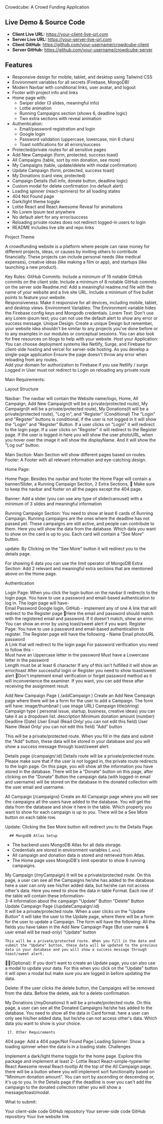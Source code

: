 Crowdcube: A Crowd Funding Application

## Live Demo & Source Code

- **Client Live URL:** https://your-client-live-url.com
- **Server Live URL:** https://your-server-live-url.com
- **Client GitHub:** https://github.com/your-username/crowdcube-client
- **Server GitHub:** https://github.com/your-username/crowdcube-server

## Features

- Responsive design for mobile, tablet, and desktop using Tailwind CSS
- Environment variables for all secrets (Firebase, MongoDB)
- Modern Navbar with conditional links, user avatar, and logout
- Footer with project info and links
- Home page with:
  - Swiper slider (3 slides, meaningful info)
  - Lottie animation
  - Running Campaigns section (shows 6, deadline logic)
  - Two extra sections with reveal animation
- Authentication:
  - Email/password registration and login
  - Google login
  - Password validation (uppercase, lowercase, min 6 chars)
  - Toast notifications for all errors/success
- Protected/private routes for all sensitive pages
- Add New Campaign (form, protected, success toast)
- All Campaigns (table, sort by min donation, see more)
- My Campaigns (table, update/delete with modal confirmation)
- Update Campaign (form, protected, success toast)
- My Donations (card view, protected)
- Campaign Details (full info, donate button, deadline logic)
- Custom modal for delete confirmation (no default alert)
- Loading spinner (react-spinners) for all loading states
- 404 Not Found page
- Dark/light theme toggle
- Lottie React and React Awesome Reveal for animations
- No Lorem Ipsum text anywhere
- No default alert for any error/success
- Reloading private routes does not redirect logged-in users to login
- README includes live site and repo links

Project Theme

A crowdfunding website is a platform where people can raise money for different projects, ideas, or causes by inviting others to contribute financially. These projects can include personal needs (like medical expenses), creative ideas (like making a film or app), and startups (like launching a new product). 

Key Rules: 
GitHub Commits: 
Include a minimum of 15 notable GitHub commits on the client side.
Include a minimum of 8 notable GitHub commits on the server side 
Readme.md: Add a meaningful readme.md file with the name of your website and a live site URL. Include a minimum of five bullet points to feature your website.  
Responsiveness: Make it responsive for all devices, including mobile, tablet, and desktop views. 
Environment Variables: The Environment variable hides the Firebase config keys and Mongodb credentials.
Lorem Text: Don't use any Lorem ipsum text; you can not use the default alert to show any error or success message. 
Unique Design: Create a unique Design but remember, your website idea shouldn't be similar to any projects you've done before or to any examples in our modules or conceptual sessions.
You can also look for free resources on blogs to help with your website.
Host your Application:  You can choose deployment systems like Netlify, Surge, and Firebase for client-side hosting and vercel for server-side hosting. As you develop a single-page application 
Ensure the page doesn't throw any error when reloading from any routes.  
Add your domain for authorization to Firebase if you use Netlify / surge
Logged in User must not  redirect to Login on reloading any private route 

Main Requirements:   

Layout Structure

Navbar: The navbar will contain the 
Website name/logo, 
Home, 
All Campaign, 
Add New Campaign(It will be a private/protected route),
My  Campaign(It will be a private/protected route), 
My Donations(It will be a private/protected route), 
"Log in", and "Register" (Conditional) 
The "Login" and "Register" buttons is conditional, if the user is not logged in it will show the "Login" and "Register" Button. If a user clicks on "Login" it will redirect to the login page.  If a user clicks on "Register" it will redirect to the Register page. 
If the user is logged in here you will show the user photoURL, when you hover over the image it will show the displayName. And it will show the "Log out" button.  

Main Section:  Main Section will show different pages based on routes.  
Footer: A Footer with all relevant information and eye-catching design.

Home Page: 


Home Page:  Besides the navbar and footer the Home Page will contain a banner/Slider, a Running Campaign Section, 2 Extra Sections, 
🎯 Make sure to keep the navbar and footer on all the pages except the 404 page. 

Banner: Add a slider (you can use any type of slider/carousel)  with a minimum of 3 slides and  meaningful information

Running Campaign Section:  You need to show at least 6 cards of Running Campaign. Running campaigns are the ones where the deadline has not passed yet. These campaigns are still active, and people can contribute to them. Here you will show the data from the database. Which data you want to show on the card is up to you. Each card will contain a "See More" button. 

  update: By Clicking on the "See More" button it will redirect you to the details page.

For showing 6 data you can use the limit operator of MongoDB 
Extra Section: Add 2 relevant and meaningful extra sections that are mentioned above on the Home page. 

 Authentication

 Login Page: When you click the login button on the navbar it redirects to the login page. You have to use a password and email-based authentication to log in. The login page will have-  
Email 
Password 
Google login, GitHub - implement any of one 
A link that will redirect to the Register page 
🎯Here the email and password should match with the registered email and password. If it doesn't match, show an error. You can show an error by using toast/sweet alert if you want. 
Register Page: You have to use a password and email-based authentication to register. The Register page will have the following - 
Name 
Email 
photoURL 
password  
A Link that will redirect to the login page 
  For password verification you need to follow this -  
Must have an Uppercase letter in the password 
Must have a Lowercase letter in the password  
Length must be at least 6 character 
If any of this isn't fulfilled it will show an error/toast
After successful login or Register you need to show toast/sweet alert 
 🎯Don't implement email verification or forget password method as it will inconvenience the examiner. If you want, you can add these after receiving the assignment result.

 Add New Campaign Page ( /addCampaign ) 
Create an Add New Campaign page where there will be a form for the user to add a Campaign. The form will have:
image/thumbnail ( use image URL)
Campaign title(string) 
Campaign type ( personal issue, startup, business, creative ideas) you can take it as a dropdown list. 
description
Minimum donation amount (number) 
Deadline (Date) 
User Email  (Read Only/ you can not edit this field) 
User Name  (Read Only/ you can not edit this field) 
"Add" button

This will be a private/protected route.
When you fill in the data and submit the "Add" button, these data will be stored in your database and you will show a success message through toast/sweet alert. 

Details page (/campaign/:id) 
Details route will be a private/protected route. Please make sure that if the user is not logged in, the private route redirects to the login page. On this page, you will show all the information you have stored in the database. There will be a "Donate" button on this page, after clicking on the "Donate" Button the campaign data (with logged-in email and username) will be stored on the database in the donated collection with the user email and username. 

All Campaign (/campaigns) 
Create an All Campaign page where you will see the campaigns all the users have added to the database. You will get the data from the database and show it here in the table. Which property you want to show for each campaign is up to you.  There will be a See More button on each table row. 

Update: Clicking the See More button will redirect you to the Details Page. 
	
      ## MongoDB Atlas Setup

  - The backend uses MongoDB Atlas for all data storage.
  - Credentials are stored in environment variables (`.env`).
  - All campaign and donation data is stored and retrieved from Atlas.
  - The Home page uses MongoDB's limit operator to show 6 running campaigns.
  
My  Campaign (/myCampaign) 
It will be a private/protected route. On this page, a user can see all the Campaigns he/she has added to the database. here a user can only see his/her added data, but he/she can not access other's data. Here you need to show the data in table Format. Each row of the table will contain these information- 	
3-4 information about the campaign
"Update" Button 
"Delete" Button
Update Campaign Page (/updateCampaign/:id)  
It will be a private/protected route. When a user clicks on the "Update Button" it will take the user to the Update page, where there will be a form for the user to update a Campaign. The form will have the following: 
All the fields you have taken in the Add New Campaign Page (But user name & user email will be read-only) 
"Update" button

	This will be a private/protected route. When you fill in the data and submit the "Update" button, these data will be updated to the previous data in your database and you will show a success message through toast/sweet alert. 

🎯🎯(Optional): If you don't want to create an Update page, you can also use a modal to update your data. For this when you click on the "Update" button it will open a modal but make sure you are logged in before updating the data.

Delete: 
 If the user clicks the delete button, the Campaigns will be removed from the data. Before the delete, ask for a delete confirmation. 

My Donations (/myDonations) 
It will be a private/protected route. On this page, a user can see all the Donated Campaigns he/she has added to the database. You need to show all the data in Card format. here a user can only see his/her added data, but he/she can not access other's data. Which data you want to show is your choice. 

     17. Other Requirements 

404 page: Add a 404 page/Not Found Page
Loading Spinner: Show a loading spinner when the data is in a loading state. 
Challenges 

Implement a dark/light theme toggle for the home page. 
Explore this package and implement at least 2- 
Lottie React 
React-simple-typewriter
React Awesome reveal 
React-tooltip
At the top of the All Campaign page, there will be a button where you will implement sort functionality based on "Minimum donation amount".  You can sort by ascending or descending or, it's up to you. 
In the Details page if the deadline is over you can't add the campaign to the donated collection rather you will show a message/toast/modal. 

What to submit:

Your client-side code GitHub repository
Your server-side code GitHub repository
Your live website link
